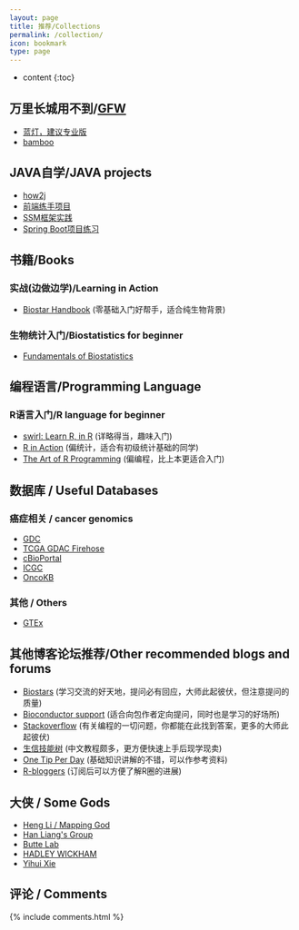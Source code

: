 ```yaml
---
layout: page
title: 推荐/Collections
permalink: /collection/
icon: bookmark
type: page
---
```


* content
{:toc}

## 万里长城用不到/[GFW](https://baike.baidu.com/item/great%20firewall/4843556?fr=aladdin&fromid=18582731&fromtitle=GFW)

* [蓝灯，建议专业版](https://github.com/getlantern/lantern)
* [bamboo](https://github.com/bannedbook/fanqiang/wiki)

## JAVA自学/JAVA projects

* [how2j](http://how2j.cn?p=17031)
* [前端练手项目](http://how2j.cn/k/tmall-front/tmall-front-790/790.html?p=17031)
* [SSM框架实践](http://how2j.cn/k/tmall_ssm/tmall_ssm-1399/1399.html?p=17031)
* [Spring Boot项目练习](http://how2j.cn/k/tmall_springboot/tmall_springboot-1799/1799.html?p=17031)

## 书籍/Books

### 实战(边做边学)/Learning in Action

* [Biostar Handbook](https://www.biostarhandbook.com/) (零基础入门好帮手，适合纯生物背景)

### 生物统计入门/Biostatistics for beginner

* [Fundamentals of Biostatistics](https://www.cengage.com/c/fundamentals-of-biostatistics-8e-rosner)

## 编程语言/Programming Language

### R语言入门/R language for beginner

* [swirl: Learn R, in R](http://swirlstats.com/) (详略得当，趣味入门)
* [R in Action](https://www.manning.com/books/r-in-action-second-edition) (偏统计，适合有初级统计基础的同学)
* [The Art of R Programming](https://www.amazon.de/Art-Programming-Statistical-Software-Design/dp/1593273843) (偏编程，比上本更适合入门)

## 数据库 / Useful Databases

### 癌症相关 / cancer genomics
* [GDC](https://portal.gdc.cancer.gov/)
* [TCGA GDAC Firehose](https://gdac.broadinstitute.org/)
* [cBioPortal](http://www.cbioportal.org/)
* [ICGC](https://dcc.icgc.org/)
* [OncoKB](http://oncokb.org)

### 其他 / Others
* [GTEx](https://www.gtexportal.org/home/)

## 其他博客论坛推荐/Other recommended blogs and forums 

* [Biostars](https://www.biostars.org/) (学习交流的好天地，提问必有回应，大师此起彼伏，但注意提问的质量)
* [Bioconductor support](https://support.bioconductor.org/) (适合向包作者定向提问，同时也是学习的好场所)
* [Stackoverflow](https://stackoverflow.com/) (有关编程的一切问题，你都能在此找到答案，更多的大师此起彼伏)
* [生信技能树](http://www.biotrainee.com/) (中文教程颇多，更方便快速上手后现学现卖)
* [One Tip Per Day](http://onetipperday.sterding.com/) (基础知识讲解的不错，可以作参考资料)
* [R-bloggers](https://www.r-bloggers.com) (订阅后可以方便了解R圈的进展)

## 大侠 / Some Gods

* [Heng Li / Mapping God](http://lh3lh3.users.sourceforge.net/index.shtml)
* [Han Liang's Group](http://odin.mdacc.tmc.edu/~hliang1/index.html)
* [Butte Lab](http://buttelab.ucsf.edu/)
* [HADLEY WICKHAM](http://hadley.nz/)
* [Yihui Xie](https://yihui.name/)

## 评论 / Comments

{% include comments.html %}
